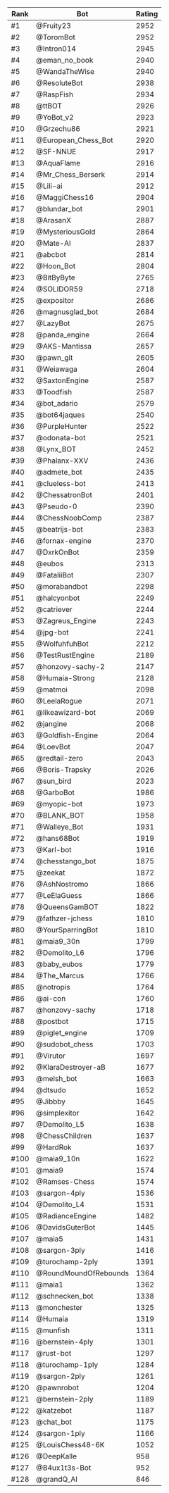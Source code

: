 Rank|Bot|Rating
---|---|---
#1|@Fruity23|2952
#2|@ToromBot|2952
#3|@Intron014|2945
#4|@eman_no_book|2940
#5|@WandaTheWise|2940
#6|@ResoluteBot|2938
#7|@RaspFish|2934
#8|@ttBOT|2926
#9|@YoBot_v2|2923
#10|@Grzechu86|2921
#11|@European_Chess_Bot|2920
#12|@SF-NNUE|2917
#13|@AquaFlame|2916
#14|@Mr_Chess_Berserk|2914
#15|@Lili-ai|2912
#16|@MaggiChess16|2904
#17|@blundar_bot|2901
#18|@ArasanX|2887
#19|@MysteriousGold|2864
#20|@Mate-AI|2837
#21|@abcbot|2814
#22|@Hoon_Bot|2804
#23|@BitByByte|2765
#24|@SOLIDOR59|2718
#25|@expositor|2686
#26|@magnusglad_bot|2684
#27|@LazyBot|2675
#28|@panda_engine|2664
#29|@AKS-Mantissa|2657
#30|@pawn_git|2605
#31|@Weiawaga|2604
#32|@SaxtonEngine|2587
#33|@Toodfish|2587
#34|@bot_adario|2579
#35|@bot64jaques|2540
#36|@PurpleHunter|2522
#37|@odonata-bot|2521
#38|@Lynx_BOT|2452
#39|@Phalanx-XXV|2436
#40|@admete_bot|2435
#41|@clueless-bot|2413
#42|@ChessatronBot|2401
#43|@Pseudo-0|2390
#44|@ChessNoobComp|2387
#45|@beatrijs-bot|2383
#46|@fornax-engine|2370
#47|@DxrkOnBot|2359
#48|@eubos|2313
#49|@FataliiBot|2307
#50|@morabandbot|2298
#51|@halcyonbot|2249
#52|@catriever|2244
#53|@Zagreus_Engine|2243
#54|@jpg-bot|2241
#55|@WolfuhfuhBot|2212
#56|@TestRustEngine|2189
#57|@honzovy-sachy-2|2147
#58|@Humaia-Strong|2128
#59|@matmoi|2098
#60|@LeelaRogue|2071
#61|@likeawizard-bot|2069
#62|@jangine|2068
#63|@Goldfish-Engine|2064
#64|@LoevBot|2047
#65|@redtail-zero|2043
#66|@Boris-Trapsky|2026
#67|@sun_bird|2023
#68|@GarboBot|1986
#69|@myopic-bot|1973
#70|@BLANK_BOT|1958
#71|@Walleye_Bot|1931
#72|@hans68Bot|1919
#73|@Karl-bot|1916
#74|@chesstango_bot|1875
#75|@zeekat|1872
#76|@AshNostromo|1866
#77|@LeElaGuess|1866
#78|@QueensGamBOT|1822
#79|@fathzer-jchess|1810
#80|@YourSparringBot|1810
#81|@maia9_30n|1799
#82|@Demolito_L6|1796
#83|@baby_eubos|1779
#84|@The_Marcus|1766
#85|@notropis|1764
#86|@ai-con|1760
#87|@honzovy-sachy|1718
#88|@postbot|1715
#89|@piglet_engine|1709
#90|@sudobot_chess|1703
#91|@Virutor|1697
#92|@KlaraDestroyer-aB|1677
#93|@melsh_bot|1663
#94|@dtsudo|1652
#95|@Jibbby|1645
#96|@simplexitor|1642
#97|@Demolito_L5|1638
#98|@ChessChildren|1637
#99|@HardRok|1637
#100|@maia9_10n|1622
#101|@maia9|1574
#102|@Ramses-Chess|1574
#103|@sargon-4ply|1536
#104|@Demolito_L4|1531
#105|@RadianceEngine|1482
#106|@DavidsGuterBot|1445
#107|@maia5|1431
#108|@sargon-3ply|1416
#109|@turochamp-2ply|1391
#110|@RoundMoundOfRebounds|1364
#111|@maia1|1362
#112|@schnecken_bot|1338
#113|@monchester|1325
#114|@Humaia|1319
#115|@munfish|1311
#116|@bernstein-4ply|1301
#117|@rust-bot|1297
#118|@turochamp-1ply|1284
#119|@sargon-2ply|1261
#120|@pawnrobot|1204
#121|@bernstein-2ply|1189
#122|@katzebot|1187
#123|@chat_bot|1175
#124|@sargon-1ply|1166
#125|@LouisChess48-6K|1052
#126|@DeepKalle|958
#127|@B4ux1t3s-Bot|952
#128|@grandQ_AI|846
